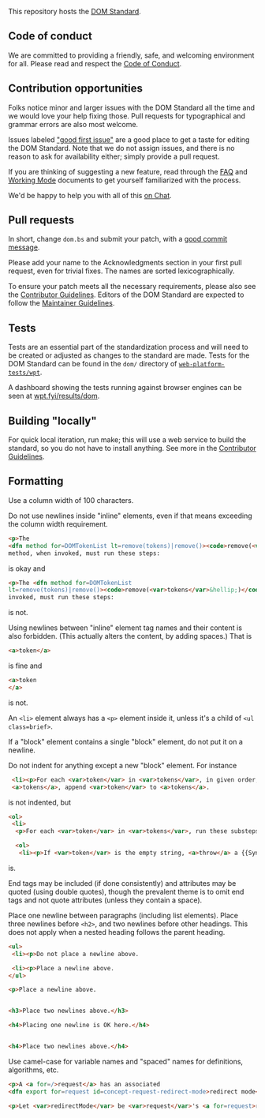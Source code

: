 This repository hosts the [DOM Standard](https://dom.spec.whatwg.org/).

## Code of conduct

We are committed to providing a friendly, safe, and welcoming environment for all. Please read and respect the [Code of Conduct](https://whatwg.org/code-of-conduct).

## Contribution opportunities

Folks notice minor and larger issues with the DOM Standard all the time and we would love your help fixing those. Pull requests for typographical and grammar errors are also most welcome.

Issues labeled ["good first issue"](https://github.com/whatwg/dom/labels/good%20first%20issue) are a good place to get a taste for editing the DOM Standard. Note that we do not assign issues, and there is no reason to ask for availability either; simply provide a pull request.

If you are thinking of suggesting a new feature, read through the [FAQ](https://whatwg.org/faq) and [Working Mode](https://whatwg.org/working-mode) documents to get yourself familiarized with the process.

We'd be happy to help you with all of this [on Chat](https://whatwg.org/chat).

## Pull requests

In short, change `dom.bs` and submit your patch, with a [good commit message](https://github.com/whatwg/meta/blob/main/COMMITTING.md).

Please add your name to the Acknowledgments section in your first pull request, even for trivial fixes. The names are sorted lexicographically.

To ensure your patch meets all the necessary requirements, please also see the [Contributor Guidelines](https://github.com/whatwg/meta/blob/main/CONTRIBUTING.md). Editors of the DOM Standard are expected to follow the [Maintainer Guidelines](https://github.com/whatwg/meta/blob/main/MAINTAINERS.md).

## Tests

Tests are an essential part of the standardization process and will need to be created or adjusted as changes to the standard are made. Tests for the DOM Standard can be found in the `dom/` directory of [`web-platform-tests/wpt`](https://github.com/web-platform-tests/wpt).

A dashboard showing the tests running against browser engines can be seen at [wpt.fyi/results/dom](https://wpt.fyi/results/dom).

## Building "locally"

For quick local iteration, run make; this will use a web service to build the standard, so you do not have to install anything. See more in the [Contributor Guidelines](https://github.com/whatwg/meta/blob/main/CONTRIBUTING.md#building).

## Formatting

Use a column width of 100 characters.

Do not use newlines inside "inline" elements, even if that means exceeding the column width requirement.
```html
<p>The
<dfn method for=DOMTokenList lt=remove(tokens)|remove()><code>remove(<var>tokens</var>&hellip;)</code></dfn>
method, when invoked, must run these steps:
```
is okay and
  ```html
<p>The <dfn method for=DOMTokenList
lt=remove(tokens)|remove()><code>remove(<var>tokens</var>&hellip;)</code></dfn> method, when
invoked, must run these steps:
```
is not.

Using newlines between "inline" element tag names and their content is also forbidden. (This actually alters the content, by adding spaces.) That is
```html
<a>token</a>
```
is fine and
```html
<a>token
</a>
```
is not.

An `<li>` element always has a `<p>` element inside it, unless it's a child of `<ul class=brief>`.

If a "block" element contains a single "block" element, do not put it on a newline.

Do not indent for anything except a new "block" element. For instance
```html
 <li><p>For each <var>token</var> in <var>tokens</var>, in given order, that is not in
 <a>tokens</a>, append <var>token</var> to <a>tokens</a>.
```
is not indented, but
```html
<ol>
 <li>
  <p>For each <var>token</var> in <var>tokens</var>, run these substeps:

  <ol>
   <li><p>If <var>token</var> is the empty string, <a>throw</a> a {{SyntaxError}} exception.
```
is.

End tags may be included (if done consistently) and attributes may be quoted (using double quotes), though the prevalent theme is to omit end tags and not quote attributes (unless they contain a space).

Place one newline between paragraphs (including list elements). Place three newlines before `<h2>`, and two newlines before other headings. This does not apply when a nested heading follows the parent heading.
```html
<ul>
 <li><p>Do not place a newline above.

 <li><p>Place a newline above.
</ul>

<p>Place a newline above.


<h3>Place two newlines above.</h3>

<h4>Placing one newline is OK here.</h4>


<h4>Place two newlines above.</h4>
```
Use camel-case for variable names and "spaced" names for definitions, algorithms, etc.
```html
<p>A <a for=/>request</a> has an associated
<dfn export for=request id=concept-request-redirect-mode>redirect mode</dfn>,...
```
```html
<p>Let <var>redirectMode</var> be <var>request</var>'s <a for=request>redirect mode</a>.
```

